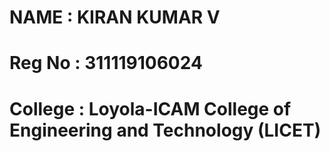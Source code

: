 # NAME : KIRAN KUMAR V

# Reg No : 311119106024

# College : Loyola-ICAM College of Engineering and Technology (LICET)
